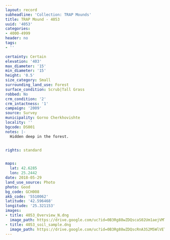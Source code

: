 ```yaml
---
layout: record
subheadline: 'Collection: TRAP Mounds'
title: TRAP Mound - 4053
uuid: '4053'
categories:
- 4000-4999
header: no
tags:
- ''

certainty: Certain
elevation: '403'
max_diameter: '15'
min_diameter: '15'
height: '0.5'
size_category: Small
surrounding_land_use: Forest
surface_condition: Scrub|Tall Grass
robbed: No
crm_condition: '2'
crm_intactness: '1'
campaign: '2009'
source: Survey
municipality: Gorno Cherkhovishte
locality: ''
bgcode: DS001
notes: |-
  Hidden deep in the forest.


rights: standard


maps:
  lat: 42.6285
  lon: 25.2442
date: 2018-05-29
land_use_source: Photo
photo: Good
bg_code: GCH008
akb_code: '5510062'
latitude: '42.596468'
longitude: '25.321153'
images:
- title: 4053_Overview_N.dng
  image_path: https://drive.google.com/uc?id=0B3Rg88wZDQscaS02Um1aejVMTFk
- title: 4053_soil_sample.dng
  image_path: https://drive.google.com/uc?id=0B3Rg88wZDQscRnA3S2M5WlVETVE
---
```

